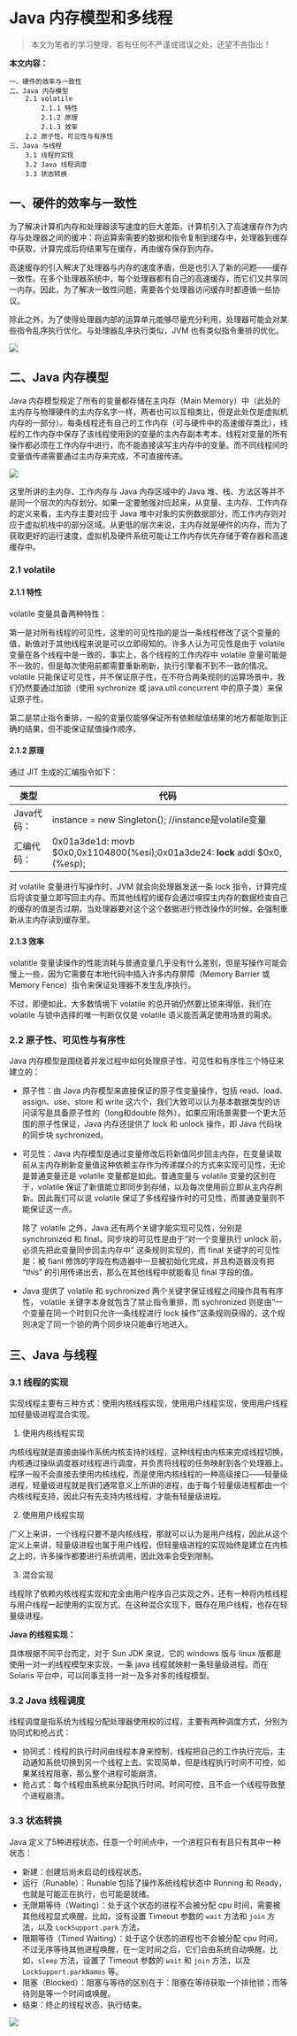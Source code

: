 # Java 内存模型和多线程

> 本文为笔者的学习整理，若有任何不严谨或错误之处，还望不吝指出！

**本文内容：**

```
一、硬件的效率与一致性
二、Java 内存模型
	2.1 volatile
		2.1.1 特性
		2.1.2 原理
		2.1.3 效率
	2.2 原子性、可见性与有序性
三、Java 与线程
	3.1 线程的实现
	3.2 Java 线程调度
	3.3 状态转换
```

## 一、硬件的效率与一致性

为了解决计算机内存和处理器读写速度的巨大差距，计算机引入了高速缓存作为内存与处理器之间的缓冲：将运算索需要的数据和指令复制到缓存中，处理器到缓存中获取，计算完成后将结果写在缓存，再由缓存保存到内存。

高速缓存的引入解决了处理器与内存的速度矛盾，但是也引入了新的问题——缓存一致性。在多个处理器系统中，每个处理器都有自己的高速缓存，而它们又共享同一内存。因此，为了解决一致性问题，需要各个处理器访问缓存时都遵循一些协议。

除此之外，为了使得处理器内部的运算单元能够尽量充分利用，处理器可能会对某些指令乱序执行优化。与处理器乱序执行类似，JVM 也有类似指令重排的优化。

![](pics/1.png)

## 二、Java 内存模型

Java 内存模型规定了所有的变量都存储在主内存（Main Memory）中（此处的主内存与物理硬件的主内存名字一样，两者也可以互相类比，但是此处仅是虚拟机内存的一部分）。每条线程还有自己的工作内存（可与硬件中的高速缓存类比），线程的工作内存中保存了该线程使用到的变量的主内存副本考本，线程对变量的所有操作都必须在工作内存中进行，而不能直接读写主内存中的变量。而不同线程间的变量值传递需要通过主内存来完成，不可直接传递。

![](pics/2.png)

这里所讲的主内存、工作内存与 Java 内存区域中的 Java 堆、栈、方法区等并不是同一个层次的内存划分。如果一定要勉强对应起来，从变量、主内存、工作内存的定义来看，主内存主要对应于 Java 堆中对象的实例数据部分，而工作内存则对应于虚拟机栈中的部分区域。从更低的层次来说，主内存就是硬件的内存，而为了获取更好的运行速度，虚拟机及硬件系统可能让工作内存优先存储于寄存器和高速缓存中。

### 2.1 volatile

#### 2.1.1 特性

volatile 变量具备两种特性：

第一是对所有线程的可见性，这里的可见性指的是当一条线程修改了这个变量的值，新值对于其他线程来说是可以立即得知的。许多人认为可见性是由于 volatile 变量在各个线程中是一致的，事实上，各个线程的工作内存中 volatile 变量可能是不一致的，但是每次使用前都需要重新刷新，执行引擎看不到不一致的情况。volatile 只能保证可见性，并不保证原子性，在不符合两条规则的运算场景中，我们仍然要通过加锁（使用 sychronize 或 java.util.concurrent 中的原子类）来保证原子性。

第二是禁止指令重排，一般的变量仅能够保证所有依赖赋值结果的地方都能取到正确的结果，但不能保证赋值操作顺序。

#### 2.1.2 原理

通过 JIT 生成的汇编指令如下：

| 类型       | 代码                                                         |
| ---------- | ------------------------------------------------------------ |
| Java代码： | instance = new Singleton();  //instance是volatile变量        |
| 汇编代码： | 0x01a3de1d: movb $0x0,0x1104800(%esi);0x01a3de24: **lock** addl $0x0,(%esp); |

对 volatile 变量进行写操作时，JVM 就会向处理器发送一条 lock 指令，计算完成后将该变量立即写回主内存。而其他线程的缓存会通过嗅探主内存的数据检查自己的缓存的值是否过期，当处理器要对这个这个数据进行修改操作的时候，会强制重新从主内存读到缓存里。

#### 2.1.3 效率

volatitle 变量读操作的性能消耗与普通变量几乎没有什么差别，但是写操作可能会慢上一些，因为它需要在本地代码中插入许多内存屏障（Memory Barrier 或 Memory Fence）指令来保证处理器不发生乱序执行。

不过，即便如此，大多数情境下 volatile 的总开销仍然要比锁来得低，我们在 volatile 与锁中选择的唯一判断仅仅是 volatile 语义能否满足使用场景的需求。

### 2.2 原子性、可见性与有序性

Java 内存模型是围绕着并发过程中如何处理原子性、可见性和有序性三个特征来建立的：

* 原子性：由 Java 内存模型来直接保证的原子性变量操作，包括 read、load、assign、use、store 和 write 这六个，我们大致可以认为基本数据类型的访问读写是具备原子性的（long和double 除外）。如果应用场景需要一个更大范围的原子性保证，Java 内存还提供了 lock 和 unlock 操作，即 Java 代码块的同步块 sychronized。

* 可见性：Java 内存模型是通过变量修改后将新值同步回主内存，在变量读取前从主内存刷新变量值这种依赖主存作为传递媒介的方式来实现可见性，无论是普通变量还是 volatile 变量都是如此。普通变量与 volatile 变量的区别在于，volatile 保证了新值能立即同步到存储，以及每次使用前立即从主内存刷新。因此我们可以说 volatile 保证了多线程操作时的可见性，而普通变量则不能保证这一点。

  除了 volatile 之外，Java 还有两个关键字能实现可见性，分别是 synchronized 和 final。同步块的可见性是由于“对一个变量执行 unlock 前，必须先把此变量同步回主内存中” 这条规则实现的，而 final 关键字的可见性是：被 fianl 修饰的字段在构造器中一旦被初始化完成，并且构造器没有把 “this” 的引用传递出去，那么在其他线程中就能看见 final 字段的值。

* Java 提供了 volatile 和 sychronized 两个关键字保证线程之间操作具有有序性， volatile 关键字本身就包含了禁止指令重排，而 sychronized 则是由“一个变量在同一个时刻只允许一条线程进行 lock 操作”这条规则获得的，这个规则决定了同一个锁的两个同步块只能串行地进入。

## 三、Java 与线程

### 3.1 线程的实现

实现线程主要有三种方式：使用内核线程实现，使用用户线程实现，使用用户线程加轻量级进程混合实现。

1. 使用内核线程实现

内核线程就是直接由操作系统内核支持的线程，这种线程由内核来完成线程切换，内核通过操纵调度器对线程进行调度，并负责将线程的任务映射到各个处理器上。程序一般不会直接去使用内核线程，而是使用内核线程的一种高级接口——轻量级进程，轻量级进程就是我们通常意义上所讲的进程，由于每个轻量级进程都由一个内核线程支持，因此只有先支持内核线程，才能有轻量级进程。

2. 使用用户线程实现

广义上来讲，一个线程只要不是内核线程，那就可以认为是用户线程，因此从这个定义上来讲，轻量级进程也属于用户线程，但轻量级进程的实现始终是建立在内核之上的，许多操作都要进行系统调用，因此效率会受到限制。

3. 混合实现

线程除了依赖内核线程实现和完全由用户程序自己实现之外，还有一种将内核线程与用户线程一起使用的实现方式。在这种混合实现下，既存在用户线程，也存在轻量级进程。

**Java 的线程实现：**

具体根据不同平台而定，对于 Sun JDK 来说，它的 windows 版与 linux 版都是使用一对一的线程模型来实现，一条 java 线程就映射一条轻量级进程。而在 Solaris 平台中，可以同事支持一对一及多对多的线程模型。

### 3.2 Java 线程调度

线程调度是指系统为线程分配处理器使用权的过程，主要有两种调度方式，分别为协同式和抢占式：

* 协同式：线程的执行时间由线程本身来控制，线程把自己的工作执行完后，主动通知系统切换到另一个线程上去。实现简单，但是线程执行时间不可控，如果某线程阻塞，那么整个进程可能崩溃。
* 抢占式：每个线程由系统来分配执行时间。时间可控，且不会一个线程导致整个进程崩溃。

### 3.3 状态转换

Java 定义了5种进程状态，任意一个时间点中，一个进程只有有且只有其中一种状态：

* 新建：创建后尚未启动的线程状态。
* 运行（Runable）：Runable 包括了操作系统线程状态中 Running 和 Ready，也就是可能正在执行，也可能是就绪。
* 无限期等待（Waiting）：处于这个状态的进程不会被分配 cpu 时间，需要被其他线程显式唤醒。比如，没有设置 Timeout 参数的 `wait` 方法和 `join` 方法，以及 `LockSupport.park` 方法。
* 限期等待（Timed Waiting）：处于这个状态的进程也不会被分配 cpu 时间，不过无序等待其他进程唤醒，在一定时间之后，它们会由系统自动唤醒。比如，`sleep` 方法，设置了 Timeout 参数的 `wait` 和 `join` 方法，以及 `LockSupport.parkNamos` 等。
* 阻塞（Blocked）：阻塞与等待的区别在于：阻塞在等待获取一个排他锁；而等待则是等一个时间或唤醒。
* 结束：终止的线程状态，执行结束。

![](pics/3.png)

